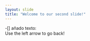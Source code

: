 ```yaml
---
layout: slide
title: "Welcome to our second slide!"
---
```

-[] añado texto:    
Use the left arrow to go back!
